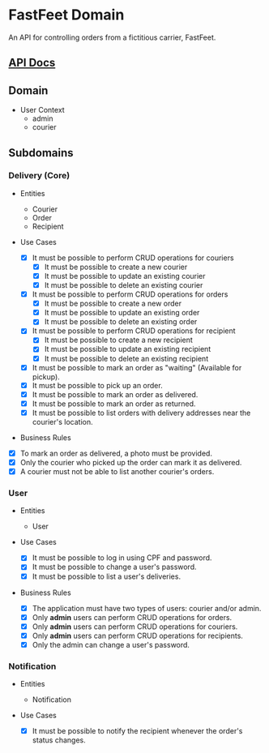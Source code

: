 # FastFeet Domain

An API for controlling orders from a fictitious carrier, FastFeet.

## [API Docs](https://fast-feet-nest-clean.onrender.com/reference) 

## Domain

- User Context
  - admin
  - courier

## Subdomains

### Delivery (Core)

- Entities
  - Courier
  - Order
  - Recipient

- Use Cases
  - [x] It must be possible to perform CRUD operations for couriers
    - [x] It must be possible to create a new courier
    - [x] It must be possible to update an existing courier
    - [x] It must be possible to delete an existing courier
  - [x] It must be possible to perform CRUD operations for orders
    - [x] It must be possible to create a new order
    - [x] It must be possible to update an existing order
    - [x] It must be possible to delete an existing order
  - [x] It must be possible to perform CRUD operations for recipient
    - [x] It must be possible to create a new recipient
    - [x] It must be possible to update an existing recipient
    - [x] It must be possible to delete an existing recipient
  
  - [x] It must be possible to mark an order as "waiting" (Available for pickup).
  - [x] It must be possible to pick up an order.
  - [x] It must be possible to mark an order as delivered.
  - [x] It must be possible to mark an order as returned.
  - [x] It must be possible to list orders with delivery addresses near the courier's location.

- Business Rules
 - [x] To mark an order as delivered, a photo must be provided.
 - [x] Only the courier who picked up the order can mark it as delivered.
 - [x] A courier must not be able to list another courier's orders.

### User

- Entities
  - User

- Use Cases
  - [x] It must be possible to log in using CPF and password.
  - [x] It must be possible to change a user's password.
  - [x] It must be possible to list a user's deliveries.

- Business Rules
  - [x] The application must have two types of users: courier and/or admin. 
  - [x] Only **admin** users can perform CRUD operations for orders. 
  - [x] Only **admin** users can perform CRUD operations for couriers. 
  - [x] Only **admin** users can perform CRUD operations for recipients.
  - [x] Only the admin can change a user's password.

### Notification

- Entities
  - Notification

- Use Cases
  - [x] It must be possible to notify the recipient whenever the order's status changes.


